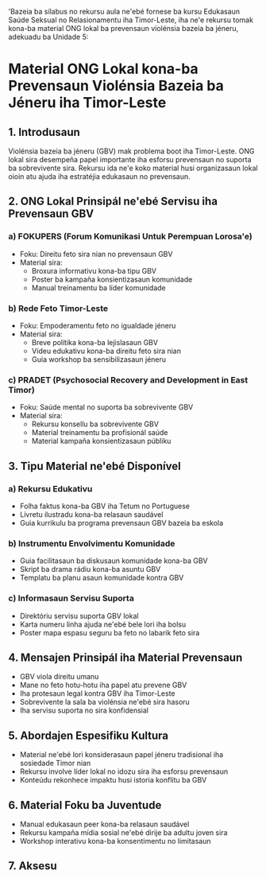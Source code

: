 'Bazeia ba sílabus no rekursu aula ne'ebé fornese ba kursu Edukasaun Saúde Seksual no Relasionamentu iha Timor-Leste, iha ne'e rekursu tomak kona-ba material ONG lokal ba prevensaun violénsia bazeia ba jéneru, adekuadu ba Unidade 5:

# Material ONG Lokal kona-ba Prevensaun Violénsia Bazeia ba Jéneru iha Timor-Leste

## 1. Introdusaun
Violénsia bazeia ba jéneru (GBV) mak problema boot iha Timor-Leste. ONG lokal sira desempeña papel importante iha esforsu prevensaun no suporta ba sobrevivente sira. Rekursu ida ne'e koko material husi organizasaun lokal oioin atu ajuda iha estratéjia edukasaun no prevensaun.

## 2. ONG Lokal Prinsipál ne'ebé Servisu iha Prevensaun GBV

### a) FOKUPERS (Forum Komunikasi Untuk Perempuan Lorosa'e)
- Foku: Direitu feto sira nian no prevensaun GBV
- Material sira:
  * Broxura informativu kona-ba tipu GBV
  * Poster ba kampaña konsientizasaun komunidade
  * Manual treinamentu ba líder komunidade 

### b) Rede Feto Timor-Leste
- Foku: Empoderamentu feto no igualdade jéneru
- Material sira:
  * Breve polítika kona-ba lejislasaun GBV
  * Vídeu edukativu kona-ba direitu feto sira nian
  * Guia workshop ba sensibilizasaun jéneru

### c) PRADET (Psychosocial Recovery and Development in East Timor)
- Foku: Saúde mental no suporta ba sobrevivente GBV
- Material sira:
  * Rekursu konsellu ba sobrevivente GBV
  * Material treinamentu ba profisionál saúde
  * Material kampaña konsientizasaun públiku

## 3. Tipu Material ne'ebé Disponível

### a) Rekursu Edukativu
- Folha faktus kona-ba GBV iha Tetum no Portuguese
- Livretu ilustradu kona-ba relasaun saudável
- Guia kurrikulu ba programa prevensaun GBV bazeia ba eskola

### b) Instrumentu Envolvimentu Komunidade
- Guia facilitasaun ba diskusaun komunidade kona-ba GBV
- Skript ba drama rádiu kona-ba asuntu GBV
- Templatu ba planu asaun komunidade kontra GBV

### c) Informasaun Servisu Suporta
- Direktóriu servisu suporta GBV lokal
- Karta numeru linha ajuda ne'ebé bele lori iha bolsu
- Poster mapa espasu seguru ba feto no labarik feto sira

## 4. Mensajen Prinsipál iha Material Prevensaun

- GBV viola direitu umanu
- Mane no feto hotu-hotu iha papel atu prevene GBV
- Iha protesaun legal kontra GBV iha Timor-Leste
- Sobrevivente la sala ba violénsia ne'ebé sira hasoru
- Iha servisu suporta no sira konfidensial

## 5. Abordajen Espesifiku Kultura 

- Material ne'ebé lori konsiderasaun papel jéneru tradisional iha sosiedade Timor nian
- Rekursu involve líder lokal no idozu sira iha esforsu prevensaun
- Konteúdu rekonhece impaktu husi istoria konflitu ba GBV

## 6. Material Foku ba Juventude

- Manual edukasaun peer kona-ba relasaun saudável
- Rekursu kampaña mídia sosial ne'ebé dirije ba adultu joven sira
- Workshop interativu kona-ba konsentimentu no limitasaun

## 7. Aksesu